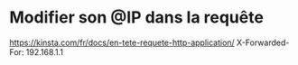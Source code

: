 # Modifier son @IP dans la requête
https://kinsta.com/fr/docs/en-tete-requete-http-application/
X-Forwarded-For: 192.168.1.1

